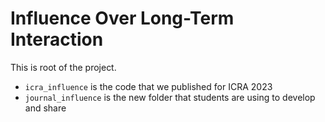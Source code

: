 # Influence Over Long-Term Interaction

This is root of the project. 
 - `icra_influence` is the code that we published for ICRA 2023
 - `journal_influence` is the new folder that students are using to develop and share



